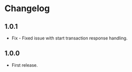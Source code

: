 # Changelog

## 1.0.1
*	Fix - Fixed issue with start transaction response handling.

## 1.0.0
*	First release.
